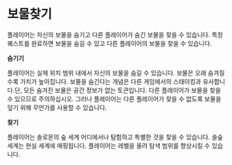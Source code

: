 # 보물찾기

플레이어는 자신의 보물을 숨기고 다른 플레이어가 숨긴 보물을 찾을 수 있습니다. 특정 퀘스트를 완료하면 보물을 숨길  수 있고 다른 플레이어의 보물을 찾을 수 있습니다.

**숨기기**

플레이어는 실제 위치 범위 내에서 자신의 보물을 숨길 수 있습니다. 보물은 오래 숨겨질수록 가치가 높아집니다. 보물을 숨긴다는 개념은 다른 게임에서의 스태이킹과 유사합니다.단, 모든 숨겨진 보물은 공간 정보가 없는 토큰입니다.  다른 플레이어가 보물을 찾을 수 있으므로 주의하십시오. 그러나 플레이어는 다른 플레이어가 찾을 수 없도록 보물을 덮기 위해 무언가를 사용할 수 있습니다.

**찾기**&#x20;

플레이어는 솔로몬의 숲 세계 어디에서나 탐험하고 특별한 것을 찾을 수 있습니다. 솔숲 세계는 현실 세계에 매핑됩니다. 플레이어는 레벨을 올려 탐색 범위를 향상시킬 수 있습니다.
